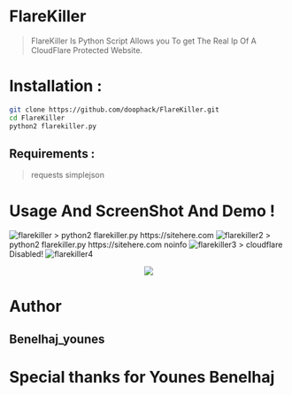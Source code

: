 # FlareKiller
> FlareKiller Is Python Script Allows you To get The Real Ip Of A CloudFlare Protected Website.

# Installation : 
```bash
git clone https://github.com/doophack/FlareKiller.git
cd FlareKiller
python2 flarekiller.py
```

## Requirements :
> requests
> simplejson

# Usage And ScreenShot And Demo !
<img src="https://i.ibb.co/VqXNCm0/flarekiller.png" alt="flarekiller" border="0">
> python2 flarekiller.py https://sitehere.com
<img src="https://i.ibb.co/KVjSnf5/flarekiller2.png" alt="flarekiller2" border="0">
> python2 flarekiller.py https://sitehere.com noinfo
<img src="https://i.ibb.co/Jy6dsS1/flarekiller3.png" alt="flarekiller3" border="0">
> cloudflare Disabled!
<img src="https://i.ibb.co/nmRD1YJ/flarekiller4.png" alt="flarekiller4" border="0">


<p align="center">
<a href="https://asciinema.org/a/246345">
<img src="https://asciinema.org/a/246345.svg">
</a>
</p>

# Author 
## Benelhaj_younes

# Special thanks for Younes Benelhaj
